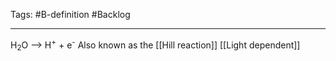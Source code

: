 Tags: #B-definition #Backlog 

---
H<sub>2</sub>O --> H<sup>+</sup> + e<sup>-</sup>
Also known as the [[Hill reaction]]
[[Light dependent]]

